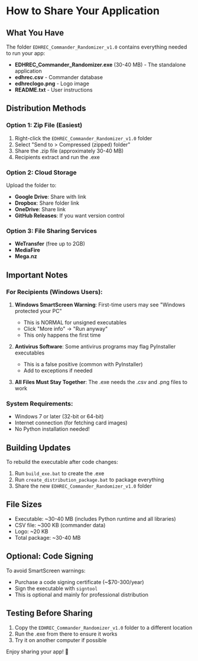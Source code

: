 # How to Share Your Application

## What You Have

The folder `EDHREC_Commander_Randomizer_v1.0` contains everything needed to run your app:
- **EDHREC_Commander_Randomizer.exe** (30-40 MB) - The standalone application
- **edhrec.csv** - Commander database
- **edhreclogo.png** - Logo image
- **README.txt** - User instructions

## Distribution Methods

### Option 1: Zip File (Easiest)
1. Right-click the `EDHREC_Commander_Randomizer_v1.0` folder
2. Select "Send to > Compressed (zipped) folder"
3. Share the .zip file (approximately 30-40 MB)
4. Recipients extract and run the .exe

### Option 2: Cloud Storage
Upload the folder to:
- **Google Drive**: Share with link
- **Dropbox**: Share folder link
- **OneDrive**: Share link
- **GitHub Releases**: If you want version control

### Option 3: File Sharing Services
- **WeTransfer** (free up to 2GB)
- **MediaFire**
- **Mega.nz**

## Important Notes

### For Recipients (Windows Users):
1. **Windows SmartScreen Warning**: First-time users may see "Windows protected your PC"
   - This is NORMAL for unsigned executables
   - Click "More info" → "Run anyway"
   - This only happens the first time

2. **Antivirus Software**: Some antivirus programs may flag PyInstaller executables
   - This is a false positive (common with PyInstaller)
   - Add to exceptions if needed

3. **All Files Must Stay Together**: The .exe needs the .csv and .png files to work

### System Requirements:
- Windows 7 or later (32-bit or 64-bit)
- Internet connection (for fetching card images)
- No Python installation needed!

## Building Updates

To rebuild the executable after code changes:
1. Run `build_exe.bat` to create the .exe
2. Run `create_distribution_package.bat` to package everything
3. Share the new `EDHREC_Commander_Randomizer_v1.0` folder

## File Sizes
- Executable: ~30-40 MB (includes Python runtime and all libraries)
- CSV file: ~300 KB (commander data)
- Logo: ~20 KB
- Total package: ~30-40 MB

## Optional: Code Signing
To avoid SmartScreen warnings:
- Purchase a code signing certificate (~$70-300/year)
- Sign the executable with `signtool`
- This is optional and mainly for professional distribution

## Testing Before Sharing
1. Copy the `EDHREC_Commander_Randomizer_v1.0` folder to a different location
2. Run the .exe from there to ensure it works
3. Try it on another computer if possible

Enjoy sharing your app! 🎲
